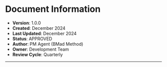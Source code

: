 # Document Information

- **Version**: 1.0.0
- **Created**: December 2024
- **Last Updated**: December 2024
- **Status**: APPROVED
- **Author**: PM Agent (BMad Method)
- **Owner**: Development Team
- **Review Cycle**: Quarterly

---
